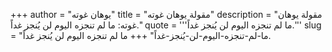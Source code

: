+++
author = "يوهان غوته"
title = "مقولة يوهان غوته"
description = "مقولة يوهان غوته: ما لم تنجزه اليوم لن يُنجز غداً."
quote = '''ما لم تنجزه اليوم لن يُنجز غداً.''' 
slug = "ما-لم-تنجزه-اليوم-لن-يُنجز-غداً"
+++
ما لم تنجزه اليوم لن يُنجز غداً.
